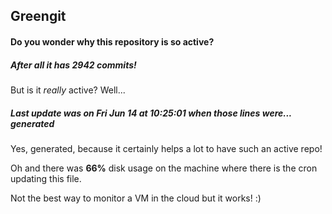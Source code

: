 ## Greengit

#### Do you wonder why this repository is so active?

##### After all it has 2942 commits!

But is it *really* active? Well...

##### Last update was on Fri Jun 14 at 10:25:01 when those lines were... generated

Yes, generated, because it certainly helps a lot to have such an active repo!

Oh and there was **66%** disk usage on the machine
where there is the cron updating this file.

Not the best way to monitor a VM in the cloud but it works! :)
